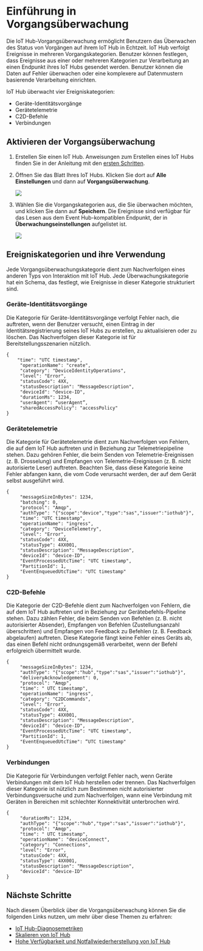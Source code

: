 <properties
 pageTitle="IoT Hub-Vorgangsüberwachung"
 description="Eine Übersicht über die IoT Hub-Vorgangsüberwachung, die Benutzern das Überwachen des Status von Vorgängen auf ihrem IoT Hub in Echtzeit ermöglicht."
 services="iot-hub"
 documentationCenter=""
 authors="nberdy"
 manager="timlt"
 editor=""/>

<tags
 ms.service="iot-hub"
 ms.devlang="na"
 ms.topic="article"
 ms.tgt_pltfrm="na"
 ms.workload="na"
 ms.date="02/03/2016"
 ms.author="nberdy"/>

# Einführung in Vorgangsüberwachung

Die IoT Hub-Vorgangsüberwachung ermöglicht Benutzern das Überwachen des Status von Vorgängen auf ihrem IoT Hub in Echtzeit. IoT Hub verfolgt Ereignisse in mehreren Vorgangskategorien. Benutzer können festlegen, dass Ereignisse aus einer oder mehreren Kategorien zur Verarbeitung an einen Endpunkt ihres IoT Hubs gesendet werden. Benutzer können die Daten auf Fehler überwachen oder eine komplexere auf Datenmustern basierende Verarbeitung einrichten.

IoT Hub überwacht vier Ereigniskategorien:

- Geräte-Identitätsvorgänge
- Gerätetelemetrie
- C2D-Befehle
- Verbindungen

## Aktivieren der Vorgangsüberwachung

1. Erstellen Sie einen IoT Hub. Anweisungen zum Erstellen eines IoT Hubs finden Sie in der Anleitung mit den [ersten Schritten][lnk-get-started].

2. Öffnen Sie das Blatt Ihres IoT Hubs. Klicken Sie dort auf **Alle Einstellungen** und dann auf **Vorgangsüberwachung**.

    ![][1]

3. Wählen Sie die Vorgangskategorien aus, die Sie überwachen möchten, und klicken Sie dann auf **Speichern**. Die Ereignisse sind verfügbar für das Lesen aus dem Event Hub-kompatiblen Endpunkt, der in **Überwachungseinstellungen** aufgelistet ist.

    ![][2]

## Ereigniskategorien und ihre Verwendung

Jede Vorgangsüberwachungskategorie dient zum Nachverfolgen eines anderen Typs von Interaktion mit IoT Hub. Jede Überwachungskategorie hat ein Schema, das festlegt, wie Ereignisse in dieser Kategorie strukturiert sind.

### Geräte-Identitätsvorgänge

Die Kategorie für Geräte-Identitätsvorgänge verfolgt Fehler nach, die auftreten, wenn der Benutzer versucht, einen Eintrag in der Identitätsregistrierung seines IoT Hubs zu erstellen, zu aktualisieren oder zu löschen. Das Nachverfolgen dieser Kategorie ist für Bereitstellungsszenarien nützlich.

    {
        "time": "UTC timestamp",
         "operationName": "create",
         "category": "DeviceIdentityOperations",
         "level": "Error",
         "statusCode": 4XX,
         "statusDescription": "MessageDescription",
         "deviceId": "device-ID",
         "durationMs": 1234,
         "userAgent": “userAgent”,
         "sharedAccessPolicy": "accessPolicy"
    }

### Gerätetelemetrie

Die Kategorie für Gerätetelemetrie dient zum Nachverfolgen von Fehlern, die auf dem IoT Hub auftreten und in Beziehung zur Telemetriepipeline stehen. Dazu gehören Fehler, die beim Senden von Telemetrie-Ereignissen (z. B. Drosselung) und Empfangen von Telemetrie-Ereignissen (z. B. nicht autorisierte Leser) auftreten. Beachten Sie, dass diese Kategorie keine Fehler abfangen kann, die vom Code verursacht werden, der auf dem Gerät selbst ausgeführt wird.

    {
         "messageSizeInBytes": 1234,
         "batching": 0,
         "protocol": "Amqp",
         "authType": "{"scope":"device","type":"sas","issuer":"iothub"}",
         "time": "UTC timestamp",
         "operationName": "ingress",
         "category": "DeviceTelemetry",
         "level": "Error",
         "statusCode": 4XX,
         "statusType": 4XX001,
         "statusDescription": "MessageDescription",
         "deviceId": "device-ID",
         "EventProcessedUtcTime": "UTC timestamp",
         "PartitionId": 1,
         "EventEnqueuedUtcTime": "UTC timestamp"
    }

### C2D-Befehle

Die Kategorie der C2D-Befehle dient zum Nachverfolgen von Fehlern, die auf dem IoT Hub auftreten und in Beziehung zur Gerätebefehls-Pipeline stehen. Dazu zählen Fehler, die beim Senden von Befehlen (z. B. nicht autorisierter Absender), Empfangen von Befehlen (Zustellungsanzahl überschritten) und Empfangen von Feedback zu Befehlen (z. B. Feedback abgelaufen) auftreten. Diese Kategorie fängt keine Fehler eines Geräts ab, das einen Befehl nicht ordnungsgemäß verarbeitet, wenn der Befehl erfolgreich übermittelt wurde.

    {
         "messageSizeInBytes": 1234,
         "authType": "{"scope":"hub","type":"sas","issuer":"iothub"}",
         "deliveryAcknowledgement": 0,
         "protocol": "Amqp",
         "time": " UTC timestamp",
         "operationName": "ingress",
         "category": "C2DCommands",
         "level": "Error",
         "statusCode": 4XX,
         "statusType": 4XX001,
         "statusDescription": "MessageDescription",
         "deviceId": "device-ID",
         "EventProcessedUtcTime": "UTC timestamp",
         "PartitionId": 1,
         "EventEnqueuedUtcTime": “UTC timestamp"
    }

### Verbindungen

Die Kategorie für Verbindungen verfolgt Fehler nach, wenn Geräte Verbindungen mit dem IoT Hub herstellen oder trennen. Das Nachverfolgen dieser Kategorie ist nützlich zum Bestimmen nicht autorisierter Verbindungsversuche und zum Nachverfolgen, wann eine Verbindung mit Geräten in Bereichen mit schlechter Konnektivität unterbrochen wird.

    {
         "durationMs": 1234,
         "authType": "{"scope":"hub","type":"sas","issuer":"iothub"}",
         "protocol": "Amqp",
         "time": " UTC timestamp",
         "operationName": "deviceConnect",
         "category": "Connections",
         "level": "Error",
         "statusCode": 4XX,
         "statusType": 4XX001,
         "statusDescription": "MessageDescription",
         "deviceId": "device-ID"
    }

## Nächste Schritte

Nach diesem Überblick über die Vorgangsüberwachung können Sie die folgenden Links nutzen, um mehr über diese Themen zu erfahren:

- [IoT Hub-Diagnosemetriken][lnk-diagnostic-metrics]
- [Skalieren von IoT Hub][lnk-scaling]
- [Hohe Verfügbarkeit und Notfallwiederherstellung von IoT Hub][lnk-dr]

<!-- Links and images -->
[1]: media/iot-hub-operations-monitoring/enable-OM-1.png
[2]: media/iot-hub-operations-monitoring/enable-OM-2.png

[lnk-get-started]: iot-hub-csharp-csharp-getstarted.md
[lnk-diagnostic-metrics]: iot-hub-metrics.md
[lnk-scaling]: iot-hub-scaling.md
[lnk-dr]: iot-hub-ha-dr.md

<!---HONumber=AcomDC_0309_2016-->